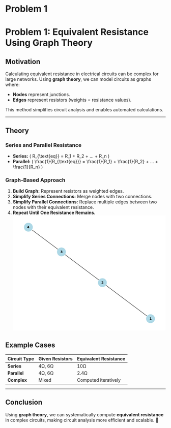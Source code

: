 # Problem 1
# **Problem 1: Equivalent Resistance Using Graph Theory**  

## **Motivation**  
Calculating equivalent resistance in electrical circuits can be complex for large networks. Using **graph theory**, we can model circuits as graphs where:  
- **Nodes** represent junctions.  
- **Edges** represent resistors (weights = resistance values).  

This method simplifies circuit analysis and enables automated calculations.  

---

## **Theory**  

### **Series and Parallel Resistance**  
- **Series:** \( R_{\text{eq}} = R_1 + R_2 + ... + R_n \)  
- **Parallel:** \( \frac{1}{R_{\text{eq}}} = \frac{1}{R_1} + \frac{1}{R_2} + ... + \frac{1}{R_n} \)  

### **Graph-Based Approach**  
1. **Build Graph:** Represent resistors as weighted edges.  
2. **Simplify Series Connections:** Merge nodes with two connections.  
3. **Simplify Parallel Connections:** Replace multiple edges between two nodes with their equivalent resistance.  
4. **Repeat Until One Resistance Remains.**  
![alt text](<image (1).png>)
## **Example Cases**  

| Circuit Type | Given Resistors | Equivalent Resistance |
|-------------|----------------|-----------------------|
| **Series** | 4Ω, 6Ω | 10Ω |
| **Parallel** | 4Ω, 6Ω | 2.4Ω |
| **Complex** | Mixed | Computed iteratively |

---

## **Conclusion**  
Using **graph theory**, we can systematically compute **equivalent resistance** in complex circuits, making circuit analysis more efficient and scalable. 🚀
